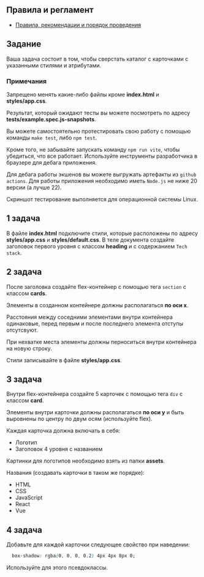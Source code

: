 ## Правила и регламент

- [Правила, рекомендации и порядок проведения](https://github.com/hexlet-college-students/exam-rules)

## Задание

Ваша задача состоит в том, чтобы сверстать каталог с карточками с указанными стилями и атрибутами.

### Примечания

Запрещено менять какие-либо файлы кроме **index.html** и **styles/app.css**.

Результат, который ожидают тесты вы можете посмотреть по адресу **tests/example.spec.js-snapshots**.

Вы можете самостоятельно протестировать свою работу с помощью команды `make test`, либо `npm test`.

Кроме того, не забывайте запускать команду `npm run vite`, чтобы убедиться, что все работает. Используйте инструменты разработчика в браузере для дебага приложения.

Для дебага работы экшенов вы можете выгружать артефакты из `github actions`. Для работы приложения необходимо иметь `Node.js` не ниже 20 версии (а лучше 22).

Скриншот тестирование выполняется для операционной системы Linux.

## 1 задача

В файле **index.html** подключите стили, которые расположены по адресу **styles/app.css** и **styles/default.css**. В теле документа создайте заголовок первого уровня с классом **heading** и с содержанием `Tech stack`.

## 2 задача

После заголовка создайте flex-контейнер c помощью тега `section` с классом **cards**.

Элементы в созданном контейнере должны располагаться **по оси x**.

Расстояния между соседними элементами внутри контейнера одинаковые, перед первым и после последнего элемента отступы отсутсвуют.

При нехватке места элементы должны перноситься внутри контейнера на новую строку.

Cтили записывайте в файле **styles/app.css**.

## 3 задача

Внутри flex-контейнера создайте 5 карточек с помощью тега `div` с классом **card**.

Элементы внутри карточки должны располагаться **по оси у** и быть выровнены по центру по двум осям (используйте flex).

Каждая карточка должна включать в себя:

* Логотип
* Заголовок 4 уровня с названием

Картинки для логотипов необходимо взять из папки **assets**.

Названия (создавать карточки в таком же порядке):

* HTML
* CSS
* JavaScript
* React
* Vue

## 4 задача

Добавьте для каждой карточки следующее свойство при наведении:

```css
  box-shadow: rgba(0, 0, 0, 0.2) 4px 4px 8px 0;
```

Используйте для этого псевдоклассы.

